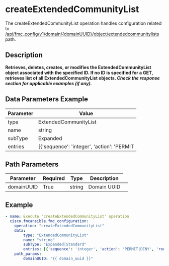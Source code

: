 # createExtendedCommunityList

The createExtendedCommunityList operation handles configuration related to [/api/fmc_config/v1/domain/{domainUUID}/object/extendedcommunitylists](/paths//api/fmc_config/v1/domain/{domain_uuid}/object/extendedcommunitylists.md) path.&nbsp;
## Description
**Retrieves, deletes, creates, or modifies the ExtendedCommunityList object associated with the specified ID. If no ID is specified for a GET, retrieves list of all ExtendedCommunityList objects. _Check the response section for applicable examples (if any)._**

## Data Parameters Example
| Parameter | Value |
| --------- | -------- |
| type | ExtendedCommunityList |
| name | string |
| subType | Expanded|Standard |
| entries | [{'sequence': 'integer', 'action': 'PERMIT|DENY', 'routeTarget|regularExpression': 'string'}] |

## Path Parameters
| Parameter | Required | Type | Description |
| --------- | -------- | ---- | ----------- |
| domainUUID | True | string <td colspan=3> Domain UUID |

## Example
```yaml
- name: Execute 'createExtendedCommunityList' operation
  cisco.fmcansible.fmc_configuration:
    operation: "createExtendedCommunityList"
    data:
        type: "ExtendedCommunityList"
        name: "string"
        subType: "Expanded|Standard"
        entries: [{'sequence': 'integer', 'action': 'PERMIT|DENY', 'routeTarget|regularExpression': 'string'}]
    path_params:
        domainUUID: "{{ domain_uuid }}"

```